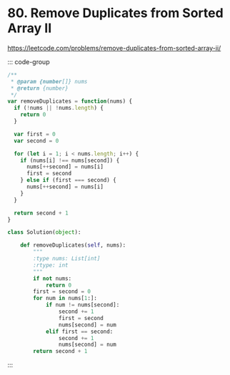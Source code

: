 # 80. Remove Duplicates from Sorted Array II

https://leetcode.com/problems/remove-duplicates-from-sorted-array-ii/

::: code-group

```js [JavaScript]
/**
 * @param {number[]} nums
 * @return {number}
 */
var removeDuplicates = function(nums) {
  if (!nums || !nums.length) {
    return 0
  }

  var first = 0
  var second = 0

  for (let i = 1; i < nums.length; i++) {
    if (nums[i] !== nums[second]) {
      nums[++second] = nums[i]
      first = second
    } else if (first === second) {
      nums[++second] = nums[i]
    }
  }

  return second + 1
}
```

```py [Python]
class Solution(object):

    def removeDuplicates(self, nums):
        """
        :type nums: List[int]
        :rtype: int
        """
        if not nums:
            return 0
        first = second = 0
        for num in nums[1:]:
            if num != nums[second]:
                second += 1
                first = second
                nums[second] = num
            elif first == second:
                second += 1
                nums[second] = num
        return second + 1
```

:::
